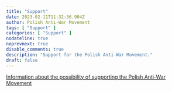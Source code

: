 ```yaml
---
title: "Support"
date: 2023-02-11T11:32:36.904Z
author: Polish Anti-War Movement
tags: [ "Support" ]
categories: [ "Support" ]
nodateline: true
noprevnext: true
disable_comments: true
description: "Support for the Polish Anti-War Movement."
draft: false
---
```

[Information about the possibility of supporting the Polish Anti-War Movement](https://polskiruchantywojenny.com/pokoj-i-wolnosc/wsparcie/ "Polish Anti-War Movement Support Site.")
